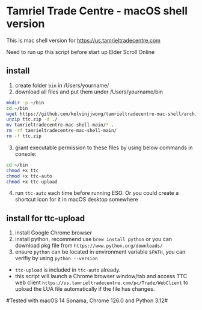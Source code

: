 # Tamriel Trade Centre - macOS shell version

This is mac shell version for https://us.tamrieltradecentre.com

Need to run up this script before start up Elder Scroll Online

## install

1. create folder `bin` in /Users/yourname/
2. download all files and put them under /Users/yourname/bin
```bash
mkdir -p ~/bin
cd ~/bin
wget https://github.com/kelvinjjwong/tamrieltradecentre-mac-shell/archive/refs/heads/main.zip -O ttc.zip
unzip ttc.zip -d ./
mv tamrieltradecentre-mac-shell-main/* .
rm -rf tamrieltradecentre-mac-shell-main/
rm -f ttc.zip
``` 

3. grant executable permission to these files by using below commands in console:
```bash
cd ~/bin
chmod +x ttc
chmod +x ttc-auto
chmod +x ttc-upload
```

4. run `ttc-auto` each time before running ESO. Or you could create a shortcut icon for it in macOS desktop somewhere

## install for ttc-upload

1. install Google Chrome browser
2. install python, recommend use `brew install python` or you can download pkg file from `https://www.python.org/downloads/`
3. ensure `python` can be located in environment variable `$PATH`, you can verifiy by using `python --version`

- `ttc-upload` is included in `ttc-auto` already.
- this script will launch a Chrome browser window/tab and access TTC web client `https://us.tamrieltradecentre.com/pc/Trade/WebClient` to upload the LUA file automatically if the file has changes. 

#Tested with macOS 14 Sonama, Chrome 126.0 and Python 3.12#
